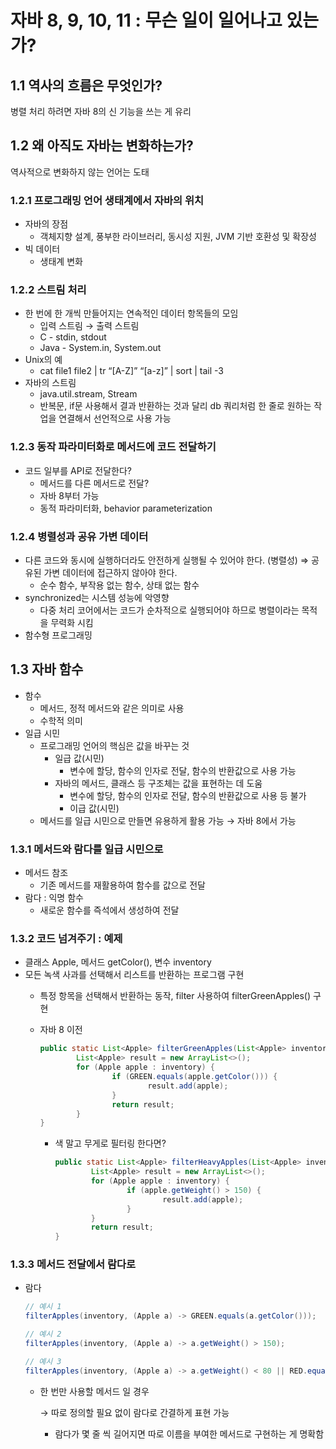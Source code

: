 # 자바 8, 9, 10, 11 : 무슨 일이 일어나고 있는가?

## 1.1 역사의 흐름은 무엇인가?
병렬 처리 하려면 자바 8의 신 기능을 쓰는 게 유리

## 1.2 왜 아직도 자바는 변화하는가?
역사적으로 변화하지 않는 언어는 도태

### 1.2.1 프로그래밍 언어 생태계에서 자바의 위치
- 자바의 장점
    - 객체지향 설계, 풍부한 라이브러리, 동시성 지원, JVM 기반 호환성 및 확장성
- 빅 데이터
    - 생태계 변화

### 1.2.2 스트림 처리
- 한 번에 한 개씩 만들어지는 연속적인 데이터 항목들의 모임
    - 입력 스트림 → 출력 스트림
    - C - stdin, stdout
    - Java - System.in, System.out
- Unix의 예
    - cat file1 file2 | tr “[A-Z]” “[a-z]” | sort | tail -3
- 자바의 스트림
    - java.util.stream, Stream<T>
    - 반복문, if문 사용해서 결과 반환하는 것과 달리 db 쿼리처럼 한 줄로 원하는 작업을 연결해서 선언적으로 사용 가능

### 1.2.3 동작 파라미터화로 메서드에 코드 전달하기
- 코드 일부를 API로 전달한다?
    - 메서드를 다른 메서드로 전달?
    - 자바 8부터 가능
    - 동적 파라미터화, behavior parameterization

### 1.2.4 병렬성과 공유 가변 데이터
- 다른 코드와 동시에 실행하더라도 안전하게 실행될 수 있어야 한다. (병렬성)
    ⇒ 공유된 가변 데이터에 접근하지 않아야 한다.
    - 순수 함수, 부작용 없는 함수, 상태 없는 함수
- synchronized는 시스템 성능에 악영향
    - 다중 처리 코어에서는 코드가 순차적으로 실행되어야 하므로 병렬이라는 목적을 무력화 시킴
- 함수형 프로그래밍

## 1.3 자바 함수

- 함수
    - 메서드, 정적 메서드와 같은 의미로 사용
    - 수학적 의미
- 일급 시민
    - 프로그래밍 언어의 핵심은 값을 바꾸는 것
        - 일급 값(시민)
            - 변수에 할당, 함수의 인자로 전달, 함수의 반환값으로 사용 가능
        - 자바의 메서드, 클래스 등 구조체는 값을 표현하는 데 도움
            - 변수에 할당, 함수의 인자로 전달, 함수의 반환값으로 사용 등 불가
            - 이급 값(시민)
    - 메서드를 일급 시민으로 만들면 유용하게 활용 가능 → 자바 8에서 가능

### 1.3.1 메서드와 람다를 일급 시민으로

- 메서드 참조
    - 기존 메서드를 재활용하여 함수를 값으로 전달
- 람다 : 익명 함수
    - 새로운 함수를 즉석에서 생성하여 전달

### 1.3.2 코드 넘겨주기 : 예제

- 클래스 Apple, 메서드 getColor(), 변수 inventory<List>
- 모든 녹색 사과를 선택해서 리스트를 반환하는 프로그램 구현
    - 특정 항목을 선택해서 반환하는 동작, filter 사용하여 filterGreenApples() 구현
    - 자바 8 이전
        
        ```java
        public static List<Apple> filterGreenApples(List<Apple> inventory) {
        		List<Apple> result = new ArrayList<>();
        		for (Apple apple : inventory) {
        				if (GREEN.equals(apple.getColor())) {
        						result.add(apple);
        				}
        				return result;
        		}
        }
        ```
        
        - 색 말고 무게로 필터링 한다면?
            
            ```java
            public static List<Apple> filterHeavyApples(List<Apple> inventory) {
            		List<Apple> result = new ArrayList<>();
            		for (Apple apple : inventory) {
            				if (apple.getWeight() > 150) {
            						result.add(apple);
            				}
            		}
            		return result;
            }
            ```
            

### 1.3.3 메서드 전달에서 람다로

- 람다
    
    ```java
    // 예시 1
    filterApples(inventory, (Apple a) -> GREEN.equals(a.getColor()));
    
    // 예시 2
    filterApples(inventory, (Apple a) -> a.getWeight() > 150);
    
    // 예시 3
    filterApples(inventory, (Apple a) -> a.getWeight() < 80 || RED.equals(a.getColor()));
    ```
    
    - 한 번만 사용할 메서드 일 경우
        
        → 따로 정의할 필요 없이 람다로 간결하게 표현 가능
        
        - 람다가 몇 줄 씩 길어지면 따로 이름을 부여한 메서드로 구현하는 게 명확함
